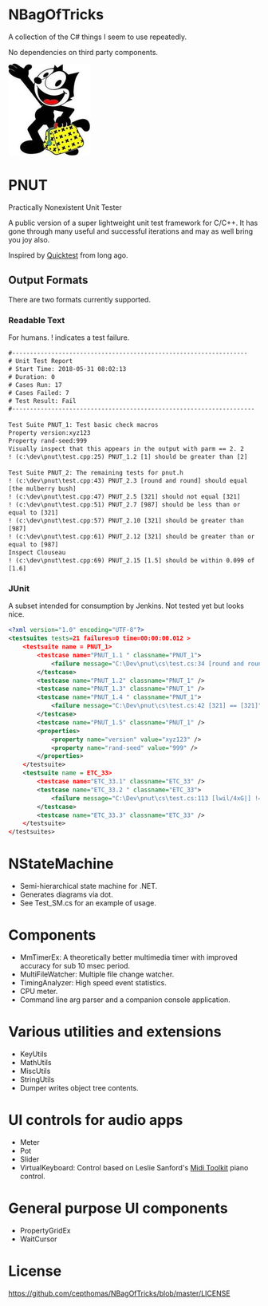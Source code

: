 # NBagOfTricks
A collection of the C# things I seem to use repeatedly.

No dependencies on third party components.

![logo](https://github.com/cepthomas/NBagOfTricks/blob/master/felix.jpg)

# PNUT
Practically Nonexistent Unit Tester

A public version of a super lightweight unit test framework for C/C++. It has gone through many 
useful and successful iterations and may as well bring you joy also.

Inspired by [Quicktest](http://quicktest.sourceforge.net/) from long ago.

## Output Formats
There are two formats currently supported.

### Readable Text
For humans. ! indicates a test failure.

```
#------------------------------------------------------------------
# Unit Test Report
# Start Time: 2018-05-31 08:02:13
# Duration: 0
# Cases Run: 17
# Cases Failed: 7
# Test Result: Fail
#--------------------------------------------------------------------

Test Suite PNUT_1: Test basic check macros
Property version:xyz123
Property rand-seed:999
Visually inspect that this appears in the output with parm == 2. 2
! (c:\dev\pnut\test.cpp:25) PNUT_1.2 [1] should be greater than [2]

Test Suite PNUT_2: The remaining tests for pnut.h
! (c:\dev\pnut\test.cpp:43) PNUT_2.3 [round and round] should equal [the mulberry bush]
! (c:\dev\pnut\test.cpp:47) PNUT_2.5 [321] should not equal [321]
! (c:\dev\pnut\test.cpp:51) PNUT_2.7 [987] should be less than or equal to [321]
! (c:\dev\pnut\test.cpp:57) PNUT_2.10 [321] should be greater than [987]
! (c:\dev\pnut\test.cpp:61) PNUT_2.12 [321] should be greater than or equal to [987]
Inspect Clouseau
! (c:\dev\pnut\test.cpp:69) PNUT_2.15 [1.5] should be within 0.099 of [1.6]
```


### JUnit
A subset intended for consumption by Jenkins. Not tested yet but looks nice.

```xml
<?xml version="1.0" encoding="UTF-8"?>
<testsuites tests=21 failures=0 time=00:00:00.012 >
    <testsuite name = PNUT_1>
        <testcase name="PNUT_1.1 " classname="PNUT_1">
            <failure message="C:\Dev\pnut\cs\test.cs:34 [round and round] != [the mulberry bush]"></failure>
        </testcase>
        <testcase name="PNUT_1.2" classname="PNUT_1" />
        <testcase name="PNUT_1.3" classname="PNUT_1" />
        <testcase name="PNUT_1.4 " classname="PNUT_1">
            <failure message="C:\Dev\pnut\cs\test.cs:42 [321] == [321]"></failure>
        </testcase>
        <testcase name="PNUT_1.5" classname="PNUT_1" />
        <properties>
            <property name="version" value="xyz123" />
            <property name="rand-seed" value="999" />
        </properties>
    </testsuite>
    <testsuite name = ETC_33>
        <testcase name="ETC_33.1" classname="ETC_33" />
        <testcase name="ETC_33.2 " classname="ETC_33">
            <failure message="C:\Dev\pnut\cs\test.cs:113 [lwil/4xG|] != [Should fail]"></failure>
        </testcase>
        <testcase name="ETC_33.3" classname="ETC_33" />
    </testsuite>
</testsuites>
```

# NStateMachine
- Semi-hierarchical state machine for .NET.
- Generates diagrams via dot.
- See Test_SM.cs for an example of usage.

# Components
- MmTimerEx: A theoretically better multimedia timer with improved accuracy for sub 10 msec period.
- MultiFileWatcher: Multiple file change watcher.
- TimingAnalyzer: High speed event statistics.
- CPU meter.
- Command line arg parser and a companion console application.

# Various utilities and extensions
- KeyUtils
- MathUtils
- MiscUtils
- StringUtils
- Dumper writes object tree contents.

# UI controls for audio apps
- Meter
- Pot
- Slider
- VirtualKeyboard: Control based on Leslie Sanford's [Midi Toolkit](https://github.com/tebjan/Sanford.Multimedia.Midi) piano control.

# General purpose UI components
- PropertyGridEx
- WaitCursor

# License
https://github.com/cepthomas/NBagOfTricks/blob/master/LICENSE
